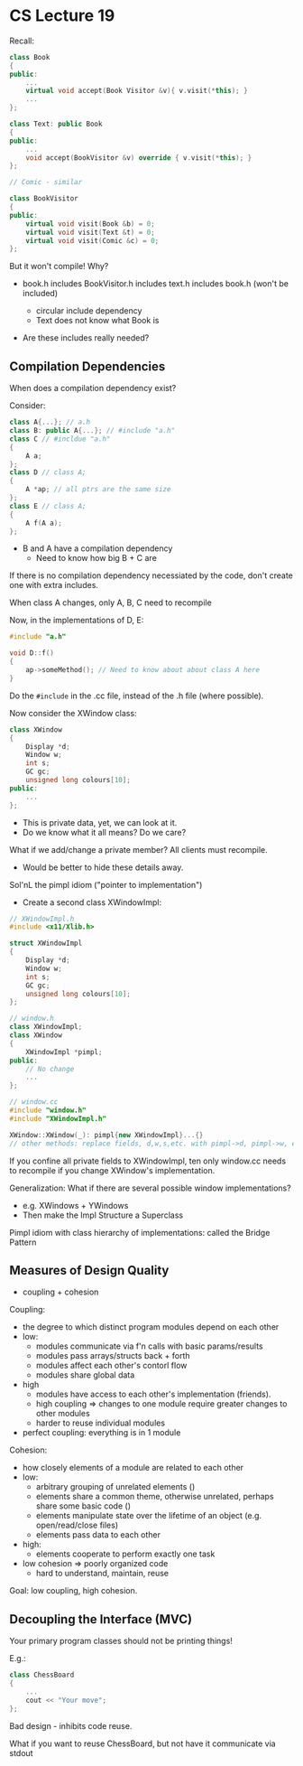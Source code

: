 # CS Lecture 19
Recall:

```c++
class Book
{
public:
    ...
    virtual void accept(Book Visitor &v){ v.visit(*this); }
    ...
};

class Text: public Book
{
public:
    ...
    void accept(BookVisitor &v) override { v.visit(*this); }
};

// Comic - similar

class BookVisitor
{
public:
    virtual void visit(Book &b) = 0;
    virtual void visit(Text &t) = 0;
    virtual void visit(Comic &c) = 0;
};
```

But it won't compile! Why?
- book.h includes BookVisitor.h includes text.h includes book.h (won't be included)
    - circular include dependency
    - Text does not know what Book is
    
- Are these includes really needed?

## Compilation Dependencies
When does a compilation dependency exist?

Consider: 

```c++
class A{...}; // a.h
class B: public A{...}; // #include "a.h"
class C // #incldue "a.h"
{
    A a;
};
class D // class A;
{
    A *ap; // all ptrs are the same size
};
class E // class A;
{
    A f(A a);
};
```
- B and A have a compilation dependency
    - Need to know how big B + C are

If there is no compilation dependency necessiated by the code, don't create one with extra includes.

When class A changes, only A, B, C need to recompile

Now, in the implementations of D, E:

```c++
#include "a.h"

void D::f()
{
    ap->someMethod(); // Need to know about about class A here
}
```

Do the `#include` in the .cc file, instead of the .h file (where possible).

Now consider the XWindow class:

```c++
class XWindow
{
    Display *d;
    Window w;
    int s;
    GC gc;
    unsigned long colours[10];
public:
    ...
};
```
- This is private data, yet, we can look at it.
- Do we know what it all means? Do we care?

What if we add/change a private member? All clients must recompile.
- Would be better to hide these details away.

Sol'nL the pimpl idiom ("pointer to implementation")
- Create a second class XWindowImpl:

```c++
// XWindowImpl.h
#include <x11/Xlib.h>

struct XWindowImpl
{
    Display *d;
    Window w;
    int s;
    GC gc;
    unsigned long colours[10];
};

// window.h
class XWindowImpl;
class XWindow
{
    XWindowImpl *pimpl;
public:
    // No change
    ...
};

// window.cc
#include "window.h"
#include "XWindowImpl.h"

XWindow::XWindow(_): pimpl{new XWindowImpl}...{}
// other methods: replace fields, d,w,s,etc. with pimpl->d, pimpl->w, etc.
```

If you confine all private fields to XWindowImpl, ten only window.cc needs to recompile if you change XWindow's implementation.

Generalization: What if there are several possible window implementations?
- e.g. XWindows + YWindows
- Then make the Impl Structure a Superclass

Pimpl idiom with class hierarchy of implementations: called the Bridge Pattern

## Measures of Design Quality
- coupling + cohesion

Coupling: 
- the degree to which distinct program modules depend on each other
- low:
    - modules communicate via f'n calls with basic params/results
    - modules pass arrays/structs back + forth
    - modules affect each other's contorl flow
    - modules share global data
- high
    - modules have access to each other's implementation (friends).
    - high coupling => changes to one module require greater changes to other modules
    - harder to reuse individual modules
- perfect coupling: everything is in 1 module

Cohesion:
- how closely elements of a module are related to each other
- low:
    - arbitrary grouping of unrelated elements (<utility>)
    - elements share a common theme, otherwise unrelated, perhaps share some basic code (<algorithm>)
    - elements manipulate state over the lifetime of an object (e.g. open/read/close files)
    - elements pass data to each other
- high:
    - elements cooperate to perform exactly one task
- low cohesion => poorly organized code
    - hard to understand, maintain, reuse

Goal: low coupling, high cohesion.

## Decoupling the Interface (MVC)
Your primary program classes should not be printing things!

E.g.:
```c++
class ChessBoard
{
    ...
    cout << "Your move";
};
```

Bad design - inhibits code reuse.

What if you want to reuse ChessBoard, but not have it communicate via stdout